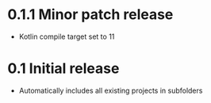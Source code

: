 # 0.1.1 Minor patch release

- Kotlin compile target set to 11

# 0.1 Initial release

- Automatically includes all existing projects in subfolders


